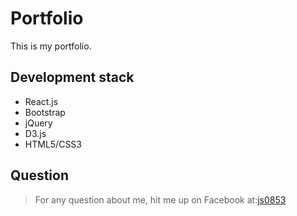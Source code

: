 # Portfolio

This is my portfolio.

## Development stack

* React.js
* Bootstrap
* jQuery
* D3.js
* HTML5/CSS3

## Question
>For any question about me, hit me up on Facebook at:[js0853](https://www.facebook.com/js0853)

